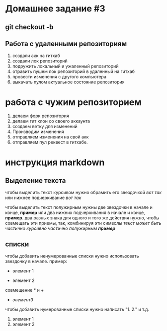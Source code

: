 # Домашнее задание #3

## git checkout -b 
## Работа с удаленными репозиториям
1. создали акк на гитхаб
2. создали лок репозиторий
3. подружить локальный и ужаленный репозиторий
4. отравить пушем лок репозиторий в удаленный на гитхаб
5. провести изменения с другого компьютера 
6. выкачать пулом актуальное состояние репозитория
# работа с чужим репозиторием
1. делаем форк репозитория
2. делаем гит клон со своего аккаунта
3. создаем ветку для изменений
4. Производим изменения
5. отправляем изменения на свой акк
6. отправляем пул реквест в гитхабе.
























# инструкция markdown

## Выделение текста
чтобы выделить текст курсивом нужно обрамить его звездочкой *вот так*
или нижнее подчеркивание _вот так_


чтобы выделить текст полужирным  нужны две звездочки в начале и конце, **пример**
или два нижних подчеркивания в начале и конце, __пример__.
два разных знака для одного и того же действия нужно, чтобы совмещать эти приемы,
так, комбинируя эти символы
_текст может быть частично курсивно частично полужирным 
**пример**_
  
## списки
чтобы добавить ненумерованные списки нужно использовать звездочку в начале. пример:

* элемент 1
+ элемент 2

совмещение * и +
+ *элемент3* 

чтобы добавить нумерованные списки нужно написать "1. 2." и т.д. 
1. элемент 1
2. элемент 2
